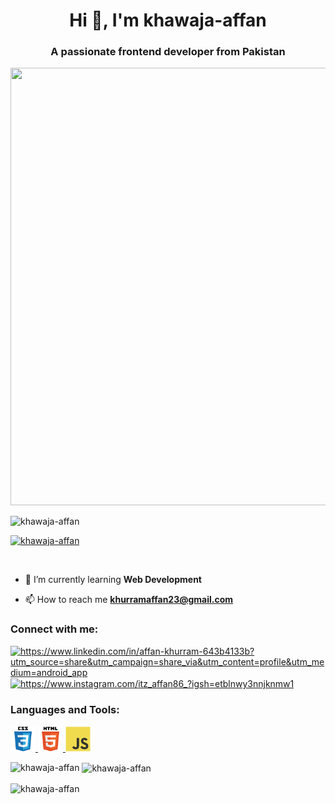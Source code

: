 <h1 align="center">Hi 👋, I'm khawaja-affan</h1>
<h3 align="center">A passionate frontend developer from Pakistan</h3>
<img src="https://netart.commons.gc.cuny.edu/files/2017/06/Running-Code.gif" alt="" width="1000" height="700"> 


<p align="left"> <img src="https://komarev.com/ghpvc/?username=khawaja-affan&label=Profile%20views&color=0e75b6&style=flat" alt="khawaja-affan" /> </p>

<p align="left"> <a href="https://github.com/ryo-ma/github-profile-trophy"><img src="https://github-profile-trophy.vercel.app/?username=khawaja-affan" alt="khawaja-affan" /></a> </p>

<p align="left"> <a href="https://twitter.com/" target="blank"><img src="https://img.shields.io/twitter/follow/?logo=twitter&style=for-the-badge" alt="" /></a> </p>

- 🌱 I’m currently learning **Web Development**

- 📫 How to reach me **khurramaffan23@gmail.com**

<h3 align="left">Connect with me:</h3>
<p align="left">
<a href="https://linkedin.com/in/https://www.linkedin.com/in/affan-khurram-643b4133b?utm_source=share&utm_campaign=share_via&utm_content=profile&utm_medium=android_app" target="blank"><img align="center" src="https://raw.githubusercontent.com/rahuldkjain/github-profile-readme-generator/master/src/images/icons/Social/linked-in-alt.svg" alt="https://www.linkedin.com/in/affan-khurram-643b4133b?utm_source=share&utm_campaign=share_via&utm_content=profile&utm_medium=android_app" height="30" width="40" /></a>
<a href="https://instagram.com/https://www.instagram.com/itz_affan86_?igsh=etblnwy3nnjknmw1" target="blank"><img align="center" src="https://raw.githubusercontent.com/rahuldkjain/github-profile-readme-generator/master/src/images/icons/Social/instagram.svg" alt="https://www.instagram.com/itz_affan86_?igsh=etblnwy3nnjknmw1" height="30" width="40" /></a>
</p>

<h3 align="left">Languages and Tools:</h3>
<p align="left"> <a href="https://www.w3schools.com/css/" target="_blank" rel="noreferrer"> <img src="https://raw.githubusercontent.com/devicons/devicon/master/icons/css3/css3-original-wordmark.svg" alt="css3" width="40" height="40"/> </a> <a href="https://www.w3.org/html/" target="_blank" rel="noreferrer"> <img src="https://raw.githubusercontent.com/devicons/devicon/master/icons/html5/html5-original-wordmark.svg" alt="html5" width="40" height="40"/> </a> <a href="https://developer.mozilla.org/en-US/docs/Web/JavaScript" target="_blank" rel="noreferrer"> <img src="https://raw.githubusercontent.com/devicons/devicon/master/icons/javascript/javascript-original.svg" alt="javascript" width="40" height="40"/> </a> </p>

<p><img align="left" src="https://github-readme-stats.vercel.app/api/top-langs?username=khawaja-affan&show_icons=true&locale=en&layout=compact" alt="khawaja-affan" /></p>

<p>&nbsp;<img align="center" src="https://github-readme-stats.vercel.app/api?username=khawaja-affan&show_icons=true&locale=en" alt="khawaja-affan" /></p>

<p><img align="center" src="https://github-readme-streak-stats.herokuapp.com/?user=khawaja-affan&" alt="khawaja-affan" /></p>
